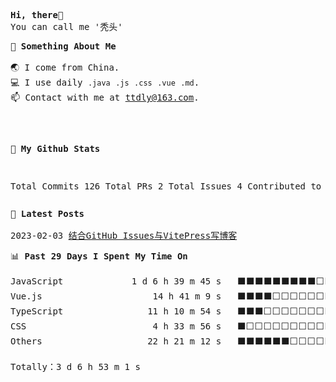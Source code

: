 <pre>
<strong>Hi, there👋</strong>
You can call me '秃头'
</pre>
<pre>
👾 <strong>Something About Me</strong>

🌏 I come from China.
💻 I use daily <code>.java</code> <code>.js</code> <code>.css</code> <code>.vue</code> <code>.md</code>.
📫 Contact with me at <a href="mailto:ttdly@163.com">ttdly@163.com</a>.

</pre><pre>
🙈 <strong>My Github Stats</strong>

Total Commits                        126
Total PRs                              2
Total Issues                           4
Contributed to                         3
</pre>
<pre>
📰 <strong>Latest Posts</strong>

2023-02-03 <a href="https://blog.152527.xyz/posts/1.html" target="_blank">结合GitHub Issues与VitePress写博客</a>
</pre>
<pre>
📊 <strong>Past 29 Days I Spent My Time On</strong>

JavaScript             1 d 6 h 39 m 45 s   ⬛⬛⬛⬛⬛⬛⬛⬛⬛⬜⬜⬜⬜⬜⬜⬜⬜⬜⬜⬜⬜⬜⬜⬜⬜   36.74%
Vue.js                     14 h 41 m 9 s   ⬛⬛⬛⬛⬜⬜⬜⬜⬜⬜⬜⬜⬜⬜⬜⬜⬜⬜⬜⬜⬜⬜⬜⬜⬜   17.60%
TypeScript                11 h 10 m 54 s   ⬛⬛⬛⬜⬜⬜⬜⬜⬜⬜⬜⬜⬜⬜⬜⬜⬜⬜⬜⬜⬜⬜⬜⬜⬜   13.40%
CSS                        4 h 33 m 56 s   ⬛⬜⬜⬜⬜⬜⬜⬜⬜⬜⬜⬜⬜⬜⬜⬜⬜⬜⬜⬜⬜⬜⬜⬜⬜   05.47%
Others                    22 h 21 m 12 s   ⬛⬛⬛⬛⬛⬛⬜⬜⬜⬜⬜⬜⬜⬜⬜⬜⬜⬜⬜⬜⬜⬜⬜⬜⬜   26.79%

Totally：3 d 6 h 53 m 1 s
</pre>

